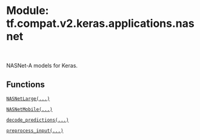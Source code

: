 <div itemscope itemtype="http://developers.google.com/ReferenceObject">
<meta itemprop="name" content="tf.compat.v2.keras.applications.nasnet" />
<meta itemprop="path" content="Stable" />
</div>

# Module: tf.compat.v2.keras.applications.nasnet


<table class="tfo-notebook-buttons tfo-api" align="left">
</table>



NASNet-A models for Keras.



## Functions

[`NASNetLarge(...)`](../../../../../tf/keras/applications/NASNetLarge.md)

[`NASNetMobile(...)`](../../../../../tf/keras/applications/NASNetMobile.md)

[`decode_predictions(...)`](../../../../../tf/keras/applications/nasnet/decode_predictions.md)

[`preprocess_input(...)`](../../../../../tf/keras/applications/nasnet/preprocess_input.md)

